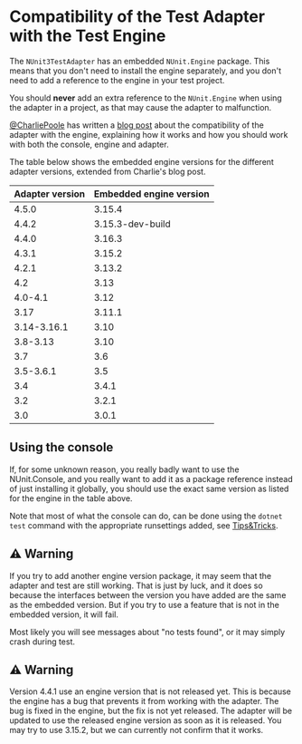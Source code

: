# Compatibility of the Test Adapter with the Test Engine

The `NUnit3TestAdapter` has an embedded `NUnit.Engine` package. This means that you don't need to install the engine
separately, and you don't need to add a reference to the engine in your test project.

You should **never** add an extra reference to the `NUnit.Engine` when using the adapter in a project, as that may cause
the adapter to malfunction.

[@CharliePoole](https://github.com/charliepoole) has written a [blog
post](http://charliepoole.org/technical/nunit-engine-version-conflicts-in-visual-studio.html) about the compatibility of
the adapter with the engine, explaining how it works and how you should work with both the console, engine and adapter.

The table below shows the embedded engine versions for the different adapter versions, extended from Charlie's blog
post.

| Adapter version | Embedded engine version |
| --------------- | ----------------------- |
| 4.5.0           | 3.15.4                  |
| 4.4.2           | 3.15.3-dev-build        |
| 4.4.0           | 3.16.3                  |
| 4.3.1           | 3.15.2                  |
| 4.2.1           | 3.13.2                  |
| 4.2             | 3.13                    |
| 4.0-4.1         | 3.12                    |
| 3.17            | 3.11.1                  |
| 3.14-3.16.1     | 3.10                    |
| 3.8-3.13        | 3.10                    |
| 3.7             | 3.6                     |
| 3.5-3.6.1       | 3.5                     |
| 3.4             | 3.4.1                   |
| 3.2             | 3.2.1                   |
| 3.0             | 3.0.1                   |

## Using the console

If, for some unknown reason, you really badly want to use the NUnit.Console, and you really want to add it as a package
reference instead of just installing it globally, you should use the exact same version as listed for the engine in the
table above.

Note that most of what the console can do, can be done using the `dotnet test` command with the appropriate runsettings
added, see [Tips&Tricks](https://docs.nunit.org/articles/vs-test-adapter/Tips-And-Tricks.html).

## :warning: Warning

If you try to add another engine version package, it may seem that the adapter and test are still working.  That is just
by luck, and it does so because the interfaces between the version you have added are the same as the embedded version.
But if you try to use a feature that is not in the embedded version, it will fail.

Most likely you will see messages about "no tests found", or it may simply crash during test.

## :warning: Warning

Version 4.4.1 use an engine version that is not released yet.  This is because the engine has a bug that prevents it
from working with the adapter.  The bug is fixed in the engine, but the fix is not yet released.  The adapter will be
updated to use the released engine version as soon as it is released. You may try to use 3.15.2, but we can currently
not confirm that it works.
